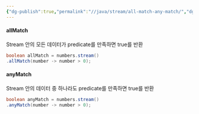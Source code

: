 ```yaml
---
{"dg-publish":true,"permalink":"//java/stream/all-match-any-match/","dgPassFrontmatter":true}
---
```



#### allMatch
Stream 안의 모든 데이터가 predicate를 만족하면 true를 반환

````java
boolean allMatch = numbers.stream()
.allMatch(number -> number > 0);
`````

#### anyMatch
Stream 안의 데이터 중 하나라도 predicate를 만족하면 true를 반환

````java
boolean anyMatch = numbers.stream()
.anyMatch(number -> number > 0);
`````